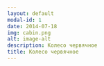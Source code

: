 ```yaml
---
layout: default
modal-id: 1
date: 2014-07-18
img: cabin.png
alt: image-alt
description: Колесо червячное
title: Колесо червячное
---
```


